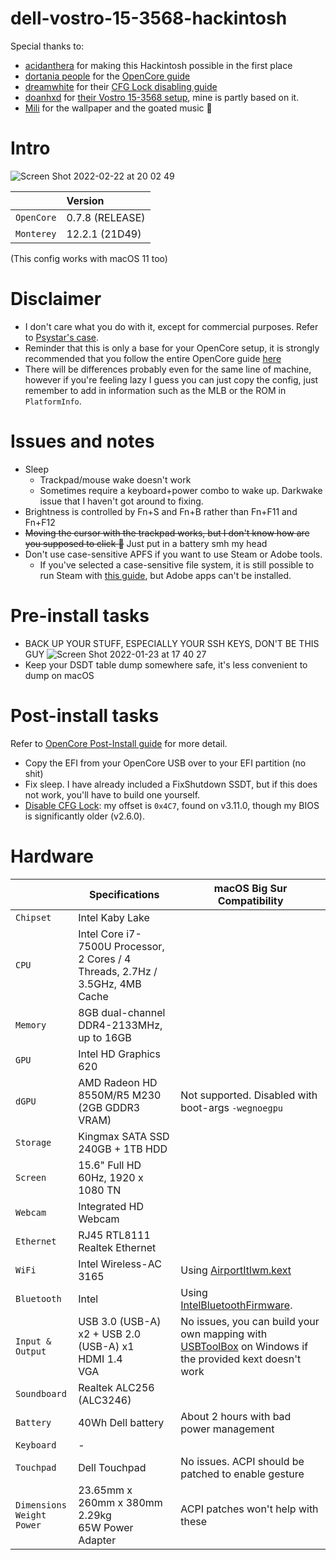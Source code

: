 # dell-vostro-15-3568-hackintosh
Special thanks to:
- [acidanthera](https://github.com/acidanthera) for making this Hackintosh possible in the first place
- [dortania people](https://github.com/orgs/dortania/people) for the [OpenCore guide](https://dortania.github.io/OpenCore-Install-Guide/)
- [dreamwhite](https://github.com/dreamwhite) for their [CFG Lock disabling guide](https://github.com/dreamwhite/bios-extraction-guide/tree/master/Dell)
- [doanhxd](https://github.com/doanhxd) for [their Vostro 15-3568 setup](https://github.com/doanhxd/Dell-Vostro-3568-Hackintosh), mine is partly based on it.
- [Mili](https://www.youtube.com/channel/UCVh47EKH9VLresRqiYi9txw) for the wallpaper and the goated music :pray:

# Intro
![Screen Shot 2022-02-22 at 20 02 49](https://user-images.githubusercontent.com/92439990/155137865-0253dddf-e0a0-4390-9ed3-c7bde36adc6a.png)


|              | Version         |
|-------------:|:----------------|
| ``OpenCore`` | 0.7.8 (RELEASE) |
| ``Monterey`` | 12.2.1 (21D49)  |

(This config works with macOS 11 too)

# Disclaimer
- I don't care what you do with it, except for commercial purposes. Refer to [Psystar's case](https://en.wikipedia.org/wiki/Psystar_Corporation).
- Reminder that this is only a base for your OpenCore setup, it is strongly recommended that you follow the entire OpenCore guide [here](https://dortania.github.io/OpenCore-Install-Guide/)
- There will be differences probably even for the same line of machine, however if you're feeling lazy I guess you can just copy the config, just remember to add in information such as the MLB or the ROM in `PlatformInfo`.

# Issues and notes
- Sleep
  - Trackpad/mouse wake doesn't work
  - Sometimes require a keyboard+power combo to wake up. Darkwake issue that I haven't got around to fixing.
- Brightness is controlled by Fn+S and Fn+B rather than Fn+F11 and Fn+F12
- ~~Moving the cursor with the trackpad works, but I don't know how are you supposed to click :moyai:~~ Just put in a battery smh my head
- Don't use case-sensitive APFS if you want to use Steam or Adobe tools. 
  - If you've selected a case-sensitive file system, it is still possible to run Steam with [this guide](https://davejansen.com/how-to-run-steam-when-your-macos-drive-is-case-sensitive/), but Adobe apps can't be installed.

# Pre-install tasks
- BACK UP YOUR STUFF, ESPECIALLY YOUR SSH KEYS, DON'T BE THIS GUY
![Screen Shot 2022-01-23 at 17 40 27](https://user-images.githubusercontent.com/92439990/150674757-954e820a-5d5f-4d38-a09a-d2bf66403812.png)
- Keep your DSDT table dump somewhere safe, it's less convenient to dump on macOS

# Post-install tasks
Refer to [OpenCore Post-Install guide](https://dortania.github.io/OpenCore-Post-Install) for more detail.

- Copy the EFI from your OpenCore USB over to your EFI partition (no shit)
- Fix sleep. I have already included a FixShutdown SSDT, but if this does not work, you'll have to build one yourself.
- [Disable CFG Lock](https://github.com/dreamwhite/bios-extraction-guide/tree/master/Dell#step-4-setting-cfg-lock-to-0x00): my offset is `0x4C7`, found on v3.11.0, though my BIOS is significantly older (v2.6.0).

# Hardware

|                                           | Specifications                                                                | macOS Big Sur Compatibility                                                                                                                   |
| ----------------------------------------- | ----------------------------------------------------------------------------- | --------------------------------------------------------------------------------------------------------------------------------------------- |
| ``Chipset``                               | Intel Kaby Lake                                                               |                                                                                                                                               |
| ``CPU``                                   | Intel Core i7-7500U Processor, 2 Cores / 4 Threads, 2.7Hz / 3.5GHz, 4MB Cache |                                                                                                                                               |
| ``Memory``                                | 8GB dual-channel DDR4-2133MHz, up to 16GB                                     |                                                                                                                                               |
| ``GPU``                                   | Intel HD Graphics 620                                                         |                                                                                                                                               |
| ``dGPU``                                  | AMD Radeon HD 8550M/R5 M230 (2GB GDDR3 VRAM)                                  | Not supported. Disabled with boot-args `-wegnoegpu`                                                                                           |
| ``Storage``                               | Kingmax SATA SSD 240GB + 1TB HDD                                              |                                                                                                                                               |
| ``Screen``                                | 15.6" Full HD 60Hz, 1920 x 1080 TN                                            |                                                                                                                                               |
| ``Webcam``                                | Integrated HD Webcam                                                          |                                                                                                                                               |
| ``Ethernet``                              | RJ45 RTL8111 Realtek Ethernet                                                 |                                                                                                                                               |
| ``WiFi``                                  | Intel Wireless-AC 3165                                                        | Using [AirportItlwm.kext](https://github.com/OpenIntelWireless/itlwm/releases)                                                                |
| ``Bluetooth``                             | Intel                                                                         | Using [IntelBluetoothFirmware](https://openintelwireless.github.io/IntelBluetoothFirmware). |
| ``Input & Output``                        | USB 3.0 (USB-A) x2 + USB 2.0 (USB-A) x1<br>HDMI 1.4<br>VGA                    | No issues, you can build your own mapping with [USBToolBox](https://github.com/USBToolBox/tool) on Windows if the provided kext doesn't work  |
| ``Soundboard``                            | Realtek ALC256 (ALC3246)                                                      |                                                                                                                                               |
| ``Battery``                               | 40Wh Dell battery                                                             | About 2 hours with bad power management                                                                                                                               |
| ``Keyboard``                              | -                                                                             |                                                                                                                                               |
| ``Touchpad``                              | Dell Touchpad                                                                 | No issues. ACPI should be patched to enable gesture                                                                                           |
| ``Dimensions``<br>``Weight``<br>``Power`` | 23.65mm x 260mm x 380mm<br>2.29kg<br>65W Power Adapter                        | ACPI patches won't help with these                                                                                                            |
